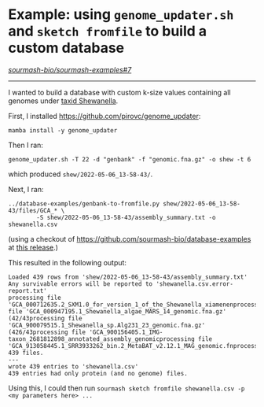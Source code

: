 # Example: using `genome_updater.sh` and `sketch fromfile` to build a custom database

*[sourmash-bio/sourmash-examples#7](https://github.com/sourmash-bio/sourmash-examples/issues/7)*

---

I wanted to build a database with custom k-size values containing all genomes under [taxid Shewanella](https://www.ncbi.nlm.nih.gov/Taxonomy/Browser/wwwtax.cgi?mode=Info&id=22&lvl=3&lin=f&keep=1&srchmode=1&unlock).

First, I installed https://github.com/pirovc/genome_updater:
```shell
mamba install -y genome_updater
```

Then I ran:
```shell
genome_updater.sh -T 22 -d "genbank" -f "genomic.fna.gz" -o shew -t 6
```

which produced `shew/2022-05-06_13-58-43/`.

Next, I ran:
```shell
../database-examples/genbank-to-fromfile.py shew/2022-05-06_13-58-43/files/GCA_* \
        -S shew/2022-05-06_13-58-43/assembly_summary.txt -o shewanella.csv
```
(using a checkout of https://github.com/sourmash-bio/database-examples at [this release](https://github.com/sourmash-bio/database-examples/releases/tag/v0.1).)

This resulted in the following output:
```
Loaded 439 rows from 'shew/2022-05-06_13-58-43/assembly_summary.txt'
Any survivable errors will be reported to 'shewanella.csv.error-report.txt'
processing file 'GCA_000712635.2_SXM1.0_for_version_1_of_the_Shewanella_xiamenenprocessing file 'GCA_000947195.1_Shewanella_algae_MARS_14_genomic.fna.gz' (42/43processing file 'GCA_900079515.1_Shewanella_sp.Alg231_23_genomic.fna.gz' (426/43processing file 'GCA_900156405.1_IMG-taxon_2681812898_annotated_assembly_genomicprocessing file 'GCA_913058445.1_SRR3933262_bin.2_MetaBAT_v2.12.1_MAG_genomic.fnprocessed 439 files.
---
wrote 439 entries to 'shewanella.csv'
439 entries had only protein (and no genome) files.
```

Using this, I could then run `sourmash sketch fromfile shewanella.csv -p <my parameters here> ...`